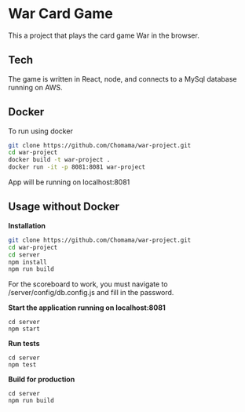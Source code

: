 # War Card Game
This a project that plays the card game War in the browser. 

## Tech 
The game is written in React, node, and connects to a MySql database running on AWS.

## Docker
To run using docker

```bash
git clone https://github.com/Chomama/war-project.git
cd war-project
docker build -t war-project .
docker run -it -p 8081:8081 war-project
```
App will be running on localhost:8081

## Usage without Docker
**Installation**

```bash
git clone https://github.com/Chomama/war-project.git
cd war-project
cd server
npm install
npm run build
```
For the scoreboard to work, you must navigate to /server/config/db.config.js and fill in the password.

**Start the application running on  localhost:8081**

```
cd server
npm start
```

**Run tests**
```
cd server
npm test
```

**Build for production**
```
cd server
npm run build
```

